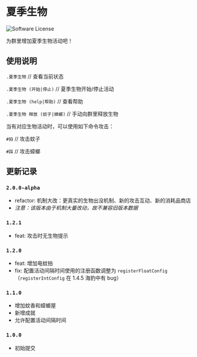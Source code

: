 # 夏季生物

![Software License](https://img.shields.io/badge/license-MIT-brightgreen.svg?style=flat-square)

为群里增加夏季生物活动吧！

## 使用说明

`.夏季生物` // 查看当前状态

`.夏季生物 (开始|停止)` // 夏季生物开始/停止活动

`.夏季生物 (help|帮助)` // 查看帮助

`.夏季生物 释放 (蚊子|蟑螂)` // 手动向群里释放生物

当有对应生物活动时，可以使用如下命令攻击：

`#拍` // 攻击蚊子

`#踩` // 攻击蟑螂

## 更新记录

### `2.0.0-alpha`

- refactor: 机制大改：更真实的生物出没机制、新的攻击互动、新的消耗品商店
- *注意：该版本由于机制大量改动，故不兼容旧版本数据*

### `1.2.1`

- feat: 攻击时无生物提示

### `1.2.0`

- feat: 增加电蚊拍
- fix: 配置活动间隔时间使用的注册函数调整为 `registerFloatConfig`（`registerIntConfig` 在 1.4.5 海豹中有 bug）

### `1.1.0`

- 增加蚊香和蟑螂屋
- 新增成就
- 允许配置活动间隔时间

### `1.0.0`

- 初始提交
